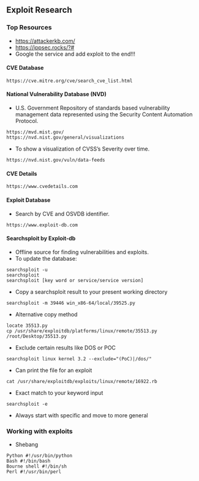 ## Exploit Research
### Top Resources
- https://attackerkb.com/
- https://ippsec.rocks/?#
- Google the service and add exploit to the end!!!
#### CVE Database
````
https://cve.mitre.org/cve/search_cve_list.html
````
#### National Vulnerability Database (NVD)
- U.S. Government Repository of standards based vulnerability management data represented using the Security Content Automation Protocol.
````
https://mvd.mist.gov/
https://nvd.nist.gov/general/visualizations
````
- To show a visualization of CVSS’s Severity over time.
````
https://nvd.nist.gov/vuln/data-feeds
````
#### CVE Details 
````
https://www.cvedetails.com
````
#### Exploit Database 
- Search by CVE and OSVDB identifier.
````
https://www.exploit-db.com
````
#### Searchsploit by Exploit-db
- Offline source for finding vulnerabilities and exploits.
- To update the database:
````
searchsploit -u
searchsploit 
searchsploit [key word or service/service version]
````
- Copy a searchsploit result to your present working directory
````
searchsploit -m 39446 win_x86-64/local/39525.py
````
- Alternative copy method
````
locate 35513.py 
cp /usr/share/exploitdb/platforms/linux/remote/35513.py /root/Desktop/35513.py
````
- Exclude certain results like DOS or POC
````
searchsploit linux kernel 3.2 --exclude="(PoC)|/dos/"
````
- Can print the file for an exploit 
````
cat /usr/share/exploitdb/exploits/linux/remote/16922.rb
````
- Exact match to your keyword input
````
searchsploit -e  
````
- Always start with specific and move to more general
### Working with exploits
- Shebang
````
Python #!/usr/bin/python
Bash #!/bin/bash
Bourne shell #!/bin/sh
Perl #!/usr/bin/perl
````

